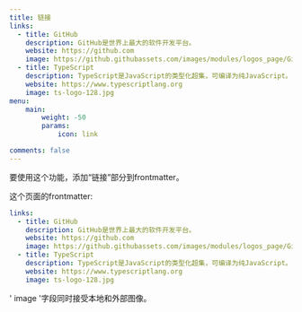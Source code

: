 ```yaml
---
title: 链接
links:
  - title: GitHub
    description: GitHub是世界上最大的软件开发平台。
    website: https://github.com
    image: https://github.githubassets.com/images/modules/logos_page/GitHub-Mark.png
  - title: TypeScript
    description: TypeScript是JavaScript的类型化超集，可编译为纯JavaScript。
    website: https://www.typescriptlang.org
    image: ts-logo-128.jpg
menu:
    main: 
        weight: -50
        params:
            icon: link

comments: false
---
```


要使用这个功能，添加“链接”部分到frontmatter。

这个页面的frontmatter:

```yaml
links:
  - title: GitHub
    description: GitHub是世界上最大的软件开发平台。
    website: https://github.com
    image: https://github.githubassets.com/images/modules/logos_page/GitHub-Mark.png
  - title: TypeScript
    description: TypeScript是JavaScript的类型化超集，可编译为纯JavaScript。
    website: https://www.typescriptlang.org
    image: ts-logo-128.jpg
```

' image '字段同时接受本地和外部图像。
